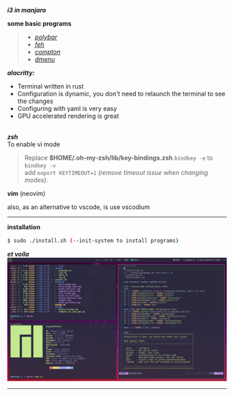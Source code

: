 ***i3 in manjaro***

**some basic programs**
>- *[polybar](https://github.com/polybar/polybar)*
>- *[feh](https://github.com/derf/feh)*
>- *[compton](https://github.com/chjj/compton)*
>- *[dmenu](https://tools.suckless.org/dmenu/)*

***alacritty:***
- Terminal written in rust
- Configuration is dynamic, you don't need to relaunch the terminal to see the changes
- Configuring with yaml is very easy
- GPU accelerated rendering is great

\
***zsh***\
To enable vi mode
> Replace **$HOME/.oh-my-zsh/lib/key-bindings.zsh** `bindkey -e` to `bindkey -v`\
> add `export KEYTIMEOUT=1` *(remove timeout issue when changing modes)*.

***vim***
(neovim)

also, as an alternative to vscode, is use vscodium

---

**installation**
```bash
$ sudo ./install.sh (--init-system to install programs)
```

***et voila***
![alt text](.github/screenshot.png?raw=true "screenshot")


---